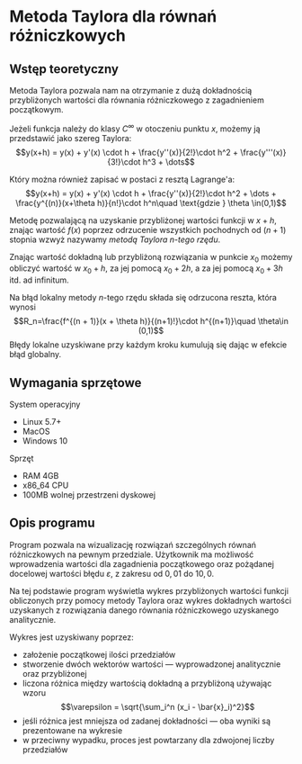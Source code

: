 # Metoda Taylora dla równań różniczkowych
## Wstęp teoretyczny
Metoda Taylora pozwala nam na otrzymanie z dużą dokładnością przybliżonych wartości dla równania różniczkowego z zagadnieniem początkowym.

Jeżeli funkcja należy do klasy $C^{\infty}$ w otoczeniu punktu $x$, możemy ją przedstawić jako szereg Taylora:
$$y(x+h) = y(x) + y'(x) \cdot h + \frac{y''(x)}{2!}\cdot h^2 + \frac{y'''(x)}{3!}\cdot h^3 + \dots$$

Który można również zapisać w postaci z resztą Lagrange'a:
$$y(x+h) = y(x) + y'(x) \cdot h + \frac{y''(x)}{2!}\cdot h^2 + \dots + \frac{y^{(n)}(x+\theta h)}{n!}\cdot h^n\quad \text{gdzie } \theta \in(0,1)$$

Metodę pozwalającą na uzyskanie przybliżonej wartości funkcji w $x + h$,
znając wartość $f(x)$  poprzez odrzucenie wszystkich pochodnych od $(n + 1)$ stopnia wzwyż nazywamy _metodą Taylora $n$-tego rzędu_.

Znając wartość dokładną lub przybliżoną rozwiązania w punkcie $x_0$ możemy obliczyć wartość w 
$x_0+h$, za jej pomocą $x_0+2h$, a za jej pomocą $x_0+3h$ itd. ad infinitum.

Na błąd lokalny metody $n$-tego rzędu składa się odrzucona reszta, która wynosi 
$$R_n=\frac{f^{(n + 1)}(x + \theta h)}{(n+1)!}\cdot h^{(n+1)}\quad   \theta\in (0,1)$$
Błędy lokalne uzyskiwane przy każdym kroku kumulują się dając w efekcie błąd globalny.

## Wymagania sprzętowe
System operacyjny
- Linux 5.7+
- MacOS
- Windows 10

Sprzęt
- RAM 4GB
- x86_64 CPU
- 100MB wolnej przestrzeni dyskowej

## Opis programu
Program pozwala na wizualizację rozwiązań szczególnych równań różniczkowych na
pewnym przedziale. Użytkownik ma możliwość wprowadzenia wartości dla zagadnienia
początkowego oraz pożądanej docelowej wartości błędu $\varepsilon$, z zakresu od $0,01$ do
$10,0$.

Na tej podstawie program wyświetla wykres przybliżonych wartości funkcji
obliczonych przy pomocy metody Taylora oraz wykres dokładnych wartości
uzyskanych z rozwiązania danego równania różniczkowego uzyskanego analitycznie.

Wykres jest uzyskiwany poprzez:
- założenie początkowej ilości przedziałów
- stworzenie dwóch wektorów wartości — wyprowadzonej analitycznie oraz przybliżonej
- liczona różnica między wartością dokładną a przybliżoną używając wzoru
$$\varepsilon = \sqrt{\sum_i^n (x_i - \bar{x}_i)^2}$$
- jeśli różnica jest mniejsza od zadanej dokładności — oba wyniki są prezentowane na wykresie
- w przeciwny wypadku, proces jest powtarzany dla zdwojonej liczby przedziałów